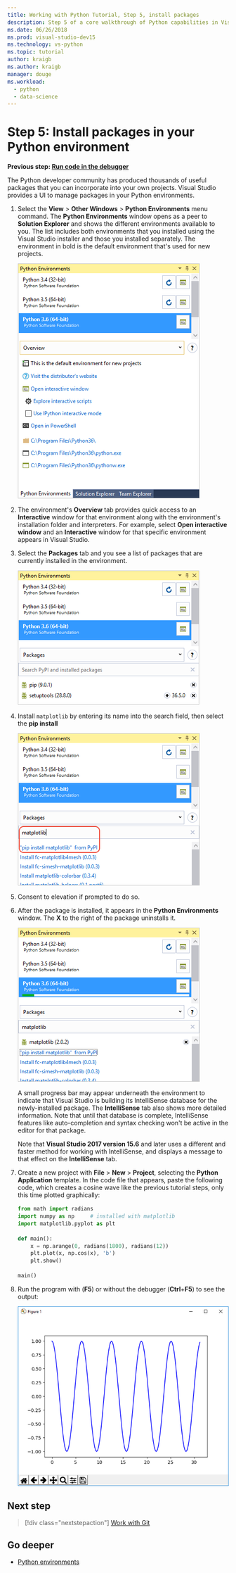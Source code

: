 ```yaml
---
title: Working with Python Tutorial, Step 5, install packages
description: Step 5 of a core walkthrough of Python capabilities in Visual Studio, demonstrating Visual Studio's features for managing packages in a Python environment.
ms.date: 06/26/2018
ms.prod: visual-studio-dev15
ms.technology: vs-python
ms.topic: tutorial
author: kraigb
ms.author: kraigb
manager: douge
ms.workload:
  - python
  - data-science
---
```


# Step 5: Install packages in your Python environment

**Previous step: [Run code in the debugger](tutorial-working-with-python-in-visual-studio-step-04-debugging.md)**

The Python developer community has produced thousands of useful packages that you can incorporate into your own projects. Visual Studio provides a UI to manage packages in your Python environments.

1. Select the **View** > **Other Windows** > **Python Environments** menu command. The **Python Environments** window opens as a peer to **Solution Explorer** and shows the different environments available to you. The list includes both environments that you installed using the Visual Studio installer and those you installed separately. The environment in bold is the default environment that's used for new projects.

   ![Python Environments window](media/environments-default-view-blue.png)

2. The environment's **Overview** tab provides quick access to an **Interactive** window for that environment along with the environment's installation folder and interpreters. For example, select **Open interactive window** and an **Interactive** window for that specific environment appears in Visual Studio.

3. Select the **Packages** tab and you see a list of packages that are currently installed in the environment.

   ![Packages installed in an environment](media/environments-installed-packages-blue.png)

4. Install `matplotlib` by entering its name into the search field, then select the **pip install**

   ![Installing matplotlib in the environment](media/environments-add-matplotlib1.png)

5. Consent to elevation if prompted to do so.

6. After the package is installed, it appears in the **Python Environments** window. The **X** to the right of the package uninstalls it.

   ![Completion of installing matplotlib in the environment](media/environments-add-matplotlib2.png)

   A small progress bar may appear underneath the environment to indicate that Visual Studio is building its IntelliSense database for the newly-installed package. The **IntelliSense** tab also shows more detailed information. Note that until that database is complete, IntelliSense features like auto-completion and syntax checking won't be active in the editor for that package.

   Note that **Visual Studio 2017 version 15.6** and later uses a different and faster method for working with IntelliSense, and displays a message to that effect on the **IntelliSense** tab.

7. Create a new project with **File** > **New** > **Project**, selecting the **Python Application** template. In the code file that appears, paste the following code, which creates a cosine wave like the previous tutorial steps, only this time plotted graphically:

    ```python
    from math import radians
    import numpy as np     # installed with matplotlib
    import matplotlib.pyplot as plt

    def main():
        x = np.arange(0, radians(1800), radians(12))
        plt.plot(x, np.cos(x), 'b')
        plt.show()

    main()
    ```

8. Run the program with (**F5**) or without the debugger (**Ctrl**+**F5**) to see the output:

   ![Output of matplotlib example](media/environments-add-matplotlib3.png)

## Next step

> [!div class="nextstepaction"]
> [Work with Git](tutorial-working-with-python-in-visual-studio-step-06-working-with-git.md)

## Go deeper

- [Python environments](managing-python-environments-in-visual-studio.md)
